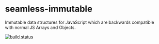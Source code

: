 seamless-immutable
==================
Immutable data structures for JavaScript which are backwards compatible with normal JS Arrays and Objects.

[![build status][1]][2]

[1]: https://secure.travis-ci.org/rtfeldman/seamless-immutable.svg
[2]: https://travis-ci.org/rtfeldman/seamless-immutable
